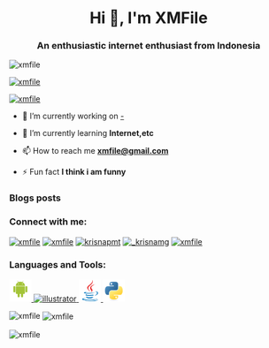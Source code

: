 <h1 align="center">Hi 👋, I'm XMFile</h1>
<h3 align="center">An enthusiastic internet enthusiast from Indonesia</h3>

<p align="left"> <img src="https://komarev.com/ghpvc/?username=xmfile&label=Profile%20views&color=0e75b6&style=flat" alt="xmfile" /> </p>

<p align="left"> <a href="https://github.com/ryo-ma/github-profile-trophy"><img src="https://github-profile-trophy.vercel.app/?username=xmfile" alt="xmfile" /></a> </p>

<p align="left"> <a href="https://twitter.com/xmfile" target="blank"><img src="https://img.shields.io/twitter/follow/xmfile?logo=twitter&style=for-the-badge" alt="xmfile" /></a> </p>

- 🔭 I’m currently working on [-](-)

- 🌱 I’m currently learning **Internet,etc**

- 📫 How to reach me **xmfile@gmail.com**

- ⚡ Fun fact **I think i am funny**

### Blogs posts
<!-- BLOG-POST-LIST:START -->
<!-- BLOG-POST-LIST:END -->

<h3 align="left">Connect with me:</h3>
<p align="left">
<a href="https://dev.to/xmfile" target="blank"><img align="center" src="https://raw.githubusercontent.com/rahuldkjain/github-profile-readme-generator/master/src/images/icons/Social/devto.svg" alt="xmfile" height="30" width="40" /></a>
<a href="https://twitter.com/xmfile" target="blank"><img align="center" src="https://raw.githubusercontent.com/rahuldkjain/github-profile-readme-generator/master/src/images/icons/Social/twitter.svg" alt="xmfile" height="30" width="40" /></a>
<a href="https://fb.com/krisnapmt" target="blank"><img align="center" src="https://raw.githubusercontent.com/rahuldkjain/github-profile-readme-generator/master/src/images/icons/Social/facebook.svg" alt="krisnapmt" height="30" width="40" /></a>
<a href="https://instagram.com/_krisnamg" target="blank"><img align="center" src="https://raw.githubusercontent.com/rahuldkjain/github-profile-readme-generator/master/src/images/icons/Social/instagram.svg" alt="_krisnamg" height="30" width="40" /></a>
<a href="https://dribbble.com/xmfile" target="blank"><img align="center" src="https://raw.githubusercontent.com/rahuldkjain/github-profile-readme-generator/master/src/images/icons/Social/dribbble.svg" alt="xmfile" height="30" width="40" /></a>
</p>

<h3 align="left">Languages and Tools:</h3>
<p align="left"> <a href="https://developer.android.com" target="_blank" rel="noreferrer"> <img src="https://raw.githubusercontent.com/devicons/devicon/master/icons/android/android-original-wordmark.svg" alt="android" width="40" height="40"/> </a> <a href="https://www.adobe.com/in/products/illustrator.html" target="_blank" rel="noreferrer"> <img src="https://www.vectorlogo.zone/logos/adobe_illustrator/adobe_illustrator-icon.svg" alt="illustrator" width="40" height="40"/> </a> <a href="https://www.java.com" target="_blank" rel="noreferrer"> <img src="https://raw.githubusercontent.com/devicons/devicon/master/icons/java/java-original.svg" alt="java" width="40" height="40"/> </a> <a href="https://www.python.org" target="_blank" rel="noreferrer"> <img src="https://raw.githubusercontent.com/devicons/devicon/master/icons/python/python-original.svg" alt="python" width="40" height="40"/> </a> </p>

<p><img align="left" src="https://github-readme-stats.vercel.app/api/top-langs?username=xmfile&show_icons=true&locale=en&layout=compact" alt="xmfile" /></p>

<p>&nbsp;<img align="center" src="https://github-readme-stats.vercel.app/api?username=xmfile&show_icons=true&locale=en" alt="xmfile" /></p>

<p><img align="center" src="https://github-readme-streak-stats.herokuapp.com/?user=xmfile&" alt="xmfile" /></p>
